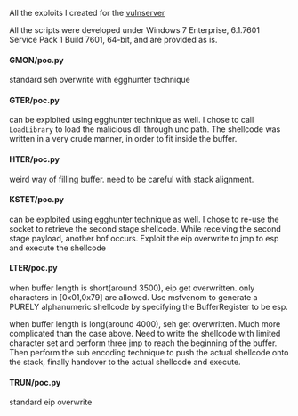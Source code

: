 All the exploits I created for the [vulnserver](https://github.com/stephenbradshaw/vulnserver)

All the scripts were developed under Windows 7 Enterprise, 6.1.7601 Service Pack 1 Build 7601, 64-bit, and are provided as is.

#### GMON/poc.py

standard seh overwrite with egghunter technique

#### GTER/poc.py

can be exploited using egghunter technique as well. I chose to call `LoadLibrary` to load the malicious dll through unc path. The shellcode was written in a very crude manner, in order to fit inside the buffer.

#### HTER/poc.py

weird way of filling buffer. need to be careful with stack alignment.

#### KSTET/poc.py

can be exploited using egghunter technique as well. I chose to re-use the socket to retrieve the second stage shellcode. While receiving the second stage payload, another bof occurs. Exploit the eip overwrite to jmp to esp and execute the shellcode

#### LTER/poc.py

when buffer length is short(around 3500), eip get overwritten. only characters in [0x01,0x79] are allowed. Use msfvenom to generate a PURELY alphanumeric shellcode by specifying the BufferRegister to be esp.

when buffer length is long(around 4000), seh get overwritten. Much more complicated than the case above. Need to write the shellcode with limited character set and perform three jmp to reach the beginning of the buffer. Then perform the sub encoding technique to push the actual shellcode onto the stack, finally handover to the actual shellcode and execute.

#### TRUN/poc.py

standard eip overwrite